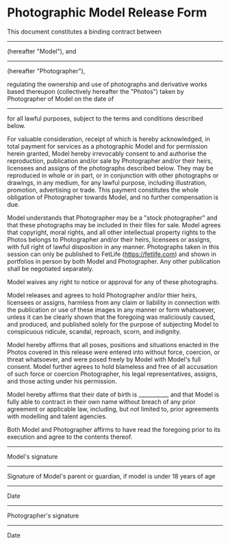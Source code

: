 # Photographic Model Release Form

This document constitutes a binding contract between
_________________________________
(hereafter "Model"), and
_________________________________
(hereafter "Photographer"),

regulating the ownership and use of photographs and derivative works based thereupon (collectively hereafter the "Photos") taken by Photographer of Model on the date of
_________________________________
for all lawful purposes, subject to the terms and conditions described below.

For valuable consideration, receipt of which is hereby acknowledged, in total payment for services as a photographic Model and for permission herein granted, Model hereby irrevocably consent to and authorise the reproduction, publication and/or sale by Photographer and/or their heirs, licensees and assigns of the photographs described below. They may be reproduced in whole or in part, or in conjunction with other photographs or drawings, in any medium, for any lawful purpose, including illustration, promotion, advertising or trade. This payment constitutes the whole obligation of Photographer towards Model, and no further compensation is due.

Model understands that Photographer may be a "stock photographer" and that these photographs may be included in their files for sale. Model agrees that copyright, moral rights, and all other intellectual property rights to the Photos belongs to Photographer and/or their heirs, licensees or assigns, with full right of lawful disposition in any manner. Photographs taken in this session can only be published to FetLife (https://fetlife.com) and shown in portfolios in person by both Model and Photographer. Any other publication shall be negotiated separately.

Model waives any right to notice or approval for any of these photographs.

Model releases and agrees to hold Photographer and/or thier heirs, licensees or assigns, harmless from any claim or liability in connection with the publication or use of these images in any manner or form whatsoever, unless it can be clearly shown that the foregoing was maliciously caused, and produced, and published solely for the purpose of subjecting Model to conspicuous ridicule, scandal, reproach, scorn, and indignity.

Model hereby affirms that all poses, positions and situations enacted in the Photos covered in this release were entered into without force, coercion, or threat whatsoever, and were posed freely by Model with Model's full consent. Model further agrees to hold blameless and free of all accusation of such force or coercion Photographer, his legal representatives, assigns, and those acting under his permission.

Model hereby affirms that their date of birth is ___________ and that Model is fully able to contract in their own name without breach of any prior agreement or applicable law, including, but not limited to, prior agreements with modelling and talent agencies.

Both Model and Photographer affirms to have read the foregoing prior to its execution and agree to the contents thereof.


_________________________________
Model's signature

_________________________________
Signature of Model's parent or guardian,
if model is under 18 years of age

___________
Date

_________________________________
Photographer's signature

___________
Date


